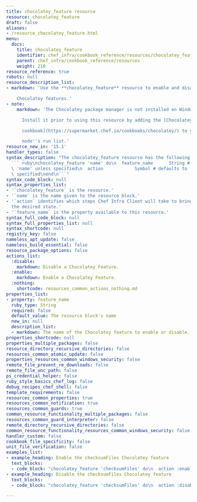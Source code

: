 ```yaml
---
title: chocolatey_feature resource
resource: chocolatey_feature
draft: false
aliases:
- /resource_chocolatey_feature.html
menu:
  docs:
    title: chocolatey_feature
    identifier: chef_infra/cookbook_reference/resources/chocolatey_feature chocolatey_feature
    parent: chef_infra/cookbook_reference/resources
    weight: 210
resource_reference: true
robots: null
resource_description_list:
- markdown: 'Use the **chocolatey_feature** resource to enable and disable

    Chocolatey features.'
- note:
    markdown: 'The Chocolatey package manager is not installed on Windows by default.

      Install it prior to using this resource by adding the [Chocolatey

      cookbook](https://supermarket.chef.io/cookbooks/chocolatey/) to your

      node''s run list.'
resource_new_in: '15.1'
handler_types: false
syntax_description: "The chocolatey_feature resource has the following syntax:\n\n\
  ``` ruby\nchocolatey_feature 'name' do\n  feature_name      String # default value:\
  \ 'name' unless specified\n  action            Symbol # defaults to :enable if not\
  \ specified\nend\n```"
syntax_code_block: null
syntax_properties_list:
- '`chocolatey_feature` is the resource.'
- '`name` is the name given to the resource block.'
- '`action` identifies which steps Chef Infra Client will take to bring the node into
  the desired state.'
- '`feature_name` is the property available to this resource.'
syntax_full_code_block: null
syntax_full_properties_list: null
syntax_shortcode: null
registry_key: false
nameless_apt_update: false
nameless_build_essential: false
resource_package_options: false
actions_list:
  :disable:
    markdown: Disable a Chocolatey Feature.
  :enable:
    markdown: Enable a Chocolatey Feature.
  :nothing:
    shortcode: resources_common_actions_nothing.md
properties_list:
- property: feature_name
  ruby_type: String
  required: false
  default_value: The resource block's name
  new_in: null
  description_list:
  - markdown: The name of the Chocolatey feature to enable or disable.
properties_shortcode: null
properties_multiple_packages: false
resource_directory_recursive_directories: false
resources_common_atomic_update: false
properties_resources_common_windows_security: false
remote_file_prevent_re_downloads: false
remote_file_unc_path: false
ps_credential_helper: false
ruby_style_basics_chef_log: false
debug_recipes_chef_shell: false
template_requirements: false
resources_common_properties: true
resources_common_notification: true
resources_common_guards: true
common_resource_functionality_multiple_packages: false
resources_common_guard_interpreter: false
remote_directory_recursive_directories: false
common_resource_functionality_resources_common_windows_security: false
handler_custom: false
cookbook_file_specificity: false
unit_file_verification: false
examples_list:
- example_heading: Enable the checksumFiles Chocolatey feature
  text_blocks:
  - code_block: "chocolatey_feature 'checksumFiles' do\n  action :enable\nend"
- example_heading: Disable the checksumFiles Chocolatey feature
  text_blocks:
  - code_block: "chocolatey_feature 'checksumFiles' do\n  action :disable\nend"

---
```

